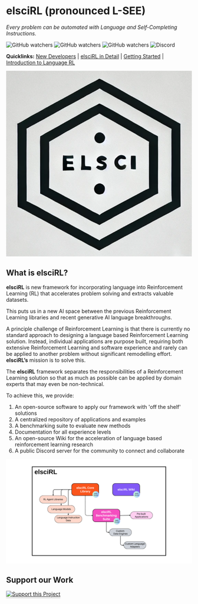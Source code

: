 # elsciRL (pronounced L-SEE)

*Every problem can be automated with Language and Self-Completing Instructions.*

![GitHub watchers](https://img.shields.io/github/watchers/pdfosborne/elsciRL?style=for-the-badge&logo=github&label=Followers&link=https%3A%2F%2Fgithub.com%2Fpdfosborne%2FelsciRL) ![GitHub watchers](https://img.shields.io/github/watchers/pdfosborne/elsciRL-TextWorldExpress?style=for-the-badge&logo=github&label=Followers&link=https%3A%2F%2Fgithub.com%2Fpdfosborne%2FelsciRL-TextWorldExpress) ![GitHub watchers](https://img.shields.io/github/watchers/pdfosborne/elsciRL-TextWorldExpress?style=for-the-badge&logo=github&label=Followers&link=https%3A%2F%2Fgithub.com%2Fpdfosborne%2FelsciRL-TextWorldExpress)  ![Discord](https://img.shields.io/discord/1310579689315893248?style=for-the-badge&logo=discord&label=Discord&link=https%3A%2F%2Fdiscord.com%2Fchannels%2F1184202186469683200%2F1184202186998173878)  

**Quicklinks:** [New Developers](<./New Developers.md>) | [elsciRL in Detail](<./Detailed Introduction to elsciRL.md>) | [Getting Started](<./elsciRL Core/I - Introduction/1 - Getting Started.md>) | [Introduction to Language RL](<./elsciRL Core/III - Language RL/1 - Introduction to Language RL.md>)


![elsciRL_logo|150x150](<./Resources/images/elsciRL_logo.png>)

## What is elsciRL?

**elsciRL**  is new framework for incorporating language into Reinforcement Learning (RL) that accelerates problem solving and extracts valuable datasets.

This puts us in a new AI space between the previous Reinforcement Learning libraries and recent generative AI language breakthroughs. 

A principle challenge of Reinforcement Learning is that there is currently no standard approach to designing a language based Reinforcement Learning solution. Instead, individual applications are purpose built, requiring both extensive Reinforcement Learning and software experience and rarely can be applied to another problem without significant remodelling effort. **elsciRL’s** mission is to solve this.

The **elsciRL** framework separates the responsibilities of a Reinforcement Learning solution so that as much as possible can be applied by domain experts that may even be non-technical. 

To achieve this, we provide:

1. An open-source software to apply our framework with 'off the shelf' solutions
2. A centralized repository of applications and examples
3. A benchmarking suite to evaluate new methods 
4. Documentation for all experience levels
5. An open-source Wiki for the acceleration of language based reinforcement learning research
6. A public Discord server for the community to connect and collaborate


![elsciRL_overview|960x590](<./Resources/images/elscirl_overview.png>)



## Support our Work
<a href="https://www.buymeacoffee.com/elscirl" target="_blank"><img src="https://www.buymeacoffee.com/assets/img/custom_images/orange_img.png" alt="Support this Project" style="height: 41px !important;width: 174px !important;box-shadow: 0px 3px 2px 0px rgba(190, 190, 190, 0.5) !important;-webkit-box-shadow: 0px 3px 2px 0px rgba(190, 190, 190, 0.5) !important;" ></a> 